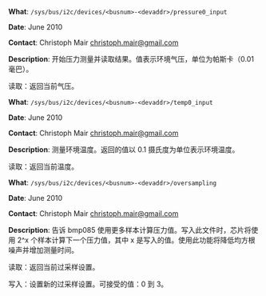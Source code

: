**What**: `/sys/bus/i2c/devices/<busnum>-<devaddr>/pressure0_input`

**Date**: June 2010

**Contact**: Christoph Mair <christoph.mair@gmail.com>

**Description**: 开始压力测量并读取结果。值表示环境气压，单位为帕斯卡（0.01 毫巴）。

读取：返回当前气压。

**What**: `/sys/bus/i2c/devices/<busnum>-<devaddr>/temp0_input`

**Date**: June 2010

**Contact**: Christoph Mair <christoph.mair@gmail.com>

**Description**: 测量环境温度。返回的值以 0.1 摄氏度为单位表示环境温度。

读取：返回当前温度。

**What**: `/sys/bus/i2c/devices/<busnum>-<devaddr>/oversampling`

**Date**: June 2010

**Contact**: Christoph Mair <christoph.mair@gmail.com>

**Description**: 告诉 bmp085 使用更多样本计算压力值。写入此文件时，芯片将使用 2^x 个样本计算下一个压力值，其中 x 是写入的值。使用此功能将降低均方根噪声并增加测量时间。

读取：返回当前过采样设置。

写入：设置新的过采样设置。可接受的值：0 到 3。